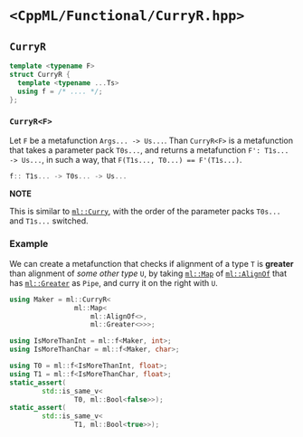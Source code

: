 # `<CppML/Functional/CurryR.hpp>`

## `CurryR`

```c++
template <typename F>
struct CurryR {
  template <typename ...Ts>
  using f = /* .... */;
};
```
### `CurryR<F>`

Let `F` be a metafunction `Args... -> Us...`. Than `CurryR<F>` is a metafunction that takes a parameter pack `T0s...`, and returns a metafunction `F': T1s... -> Us...`, in such a way, that `F(T1s..., T0...) == F'(T1s...)`.

```c++
f:: T1s... -> T0s... -> Us...
```

**NOTE**

This is similar to [`ml::Curry`](./Curry.md), with the order of the parameter packs `T0s...` and `T1s...` switched.

### Example

We can create a metafunction that checks if alignment of a type `T` is **greater** than alignment of *some other type* `U`, by taking [`ml::Map`](./Map.md) of [`ml::AlignOf`](../TypeTraits/AligmentOf.md)  that has [`ml::Greater`](../Arithmetic/Greater.md) as `Pipe`, and curry it on the right with `U`.

```c++
using Maker = ml::CurryR<
                ml::Map<
                    ml::AlignOf<>,
                    ml::Greater<>>>;

using IsMoreThanInt = ml::f<Maker, int>;
using IsMoreThanChar = ml::f<Maker, char>;

using T0 = ml::f<IsMoreThanInt, float>;
using T1 = ml::f<IsMoreThanChar, float>;
static_assert(
        std::is_same_v<
                T0, ml::Bool<false>>);
static_assert(
        std::is_same_v<
                T1, ml::Bool<true>>);
```
